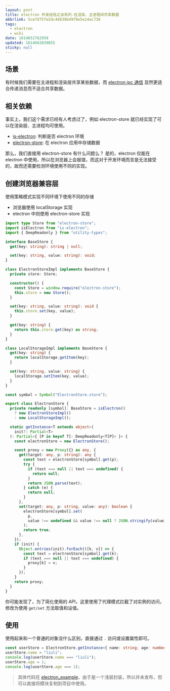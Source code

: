 ```yaml
---
layout: post
title: electron 开发经验之谈系列-在渲染、主进程间共享数据
abbrlink: 5ce7d75fe2dc46838b49f9e5e14ac738
tags:
  - electron
  - wiki
date: 1614652762958
updated: 1614662039855
sticky: null
---
```


## 场景

有时候我们需要在主进程和渲染层共享某些数据，而 [electron ipc 通信](/p/76393a60949c47c7add910df0206734c) 显然更适合传递消息而不适合共享数据。

## 相关依赖

事实上，我们这个需求已经有人考虑过了，例如 electron-store 就已经实现了可以在渲染层、主进程均可使用。

- [is-electron](https://www.npmjs.com/package/is-electron): 判断是否 electron 环境
- [electron-store](https://www.npmjs.com/package/electron-store): 在 electron 应用中存储数据

那么，我们直接用 electron-store 有什么问题么？
是的，electron 仅能在 electron 中使用，所以在浏览器上会报错，而这对于开发环境而言是无法接受的，故而还需要检测环境使用不同的实现。

## 创建浏览器兼容层

使用策略模式实现不同环境下使用不同的存储

- 浏览器使用 localStorage 实现
- electron 中则使用 electron-store 实现

```ts
import type Store from "electron-store";
import isElectron from "is-electron";
import { DeepReadonly } from "utility-types";

interface BaseStore {
  get(key: string): string | null;

  set(key: string, value: string): void;
}

class ElectronStoreImpl implements BaseStore {
  private store: Store;

  constructor() {
    const Store = window.require("electron-store");
    this.store = new Store();
  }

  set(key: string, value: string): void {
    this.store.set(key, value);
  }

  get(key: string) {
    return this.store.get(key) as string;
  }
}

class LocalStorageImpl implements BaseStore {
  get(key: string) {
    return localStorage.getItem(key);
  }

  set(key: string, value: string) {
    localStorage.setItem(key, value);
  }
}

const symbol = Symbol("ElectronStore.store");

export class ElectronStore {
  private readonly [symbol]: BaseStore = isElectron()
    ? new ElectronStoreImpl()
    : new LocalStorageImpl();

  static getInstance<T extends object>(
    init?: Partial<T>
  ): Partial<{ [P in keyof T]: DeepReadonly<T[P]> }> {
    const electronStore = new ElectronStore();

    const proxy = new Proxy({} as any, {
      get(target: any, p: string): any {
        const text = electronStore[symbol].get(p);
        try {
          if (text === null || text === undefined) {
            return null;
          }
          return JSON.parse(text);
        } catch (e) {
          return null;
        }
      },
      set(target: any, p: string, value: any): boolean {
        electronStore[symbol].set(
          p,
          value !== undefined && value !== null ? JSON.stringify(value) : value
        );
        return true;
      },
    });
    if (init) {
      Object.entries(init).forEach(([k, v]) => {
        const text = electronStore[symbol].get(k);
        if (text === null || text === undefined) {
          proxy[k] = v;
        }
      });
    }
    return proxy;
  }
}
```

你可能发现了，为了简化使用的 API，这里使用了代理模式拦截了对实例的访问，修改为使用 `get/set` 方法取值和设值。

## 使用

使用起来和一个普通的对象没什么区别，直接通过 `.` 访问或设置属性即可。

```ts
const userStore = ElectronStore.getInstance<{ name: string; age: number }>();
userStore.name = "liuli";
console.log(userStore.name === "liuli");
userStore.age = 1;
console.log(userStore.age === 1);
```

> 具体代码在 [electron_example](https://github.com/rxliuli/electron_example/blob/ed158e9d013d7138697c76b52ddefb4748fe1af0/libs/electron-util/src/ElectronStore.ts#L40)，由于是一个浅层封装，所以并未发布，但可以直接将模块复制到项目中使用。
